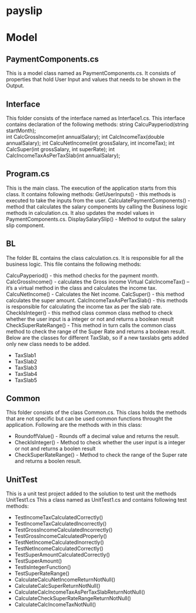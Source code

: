 # payslip

# Model
## PaymentComponents.cs
This is a model class named as PaymentComponents.cs. It consists of properties that hold 
User Input and values that needs to be shown in the Output.

## Interface
This folder consists of the interface named as Interface1.cs.
This interface contains declaration of the following methods:
        string CalcuPayperiod(string startMonth);   
        int CalcGrossIncome(int annualSalary);
        int CalcIncomeTax(double annualSalary);
        int CalcuNetIncome(int grossSalary, int incomeTax);
        int CalcSuper(int grossSalary, int superRate);
        int CalcIncomeTaxAsPerTaxSlab(int annualSalary);

## Program.cs
This is the main class. The execution of the application starts from this class.
It contains following methods:
GetUserInputs() - this methods is executed to take the inputs from the user.
CalculatePaymentComponents() - method that calculates the salary components by calling the Business logic methods in calculation.cs. It also updates the model values in PaymentComponents.cs.
DisplaySalarySlip() - Method to output the salary slip component.

## BL
The folder BL contains the class calculation.cs. It is responsible for all the business logic.
This file contains the following methods:

CalcuPayperiod() - this method checks for the payment month.
CalcGrossIncome() - calculates the Gross income
Virtual CalcIncomeTax() – it’s a virtual method in the class and calculates the income tax.
CalcuNetIncome() - Calculates the Net income.
CalcSuper() - this method calculates the super amount.
CalcIncomeTaxAsPerTaxSlab() - this methods is responsible for calculating the income tax as per the slab rate.
CheckIsInteger() - this method class common class method to check whether the user input is a integer or not and returns a boolean result
CheckSuperRateRange() - This method in turn calls the common class method to check the range of the Super Rate  and returns a boolean result.
Below are the classes for different TaxSlab, so if a new taxslabs gets added only new class needs to be added.

* TaxSlab1 
* TaxSlab2 
* TaxSlab3 
* TaxSlab4 
* TaxSlab5 

## Common
This folder consists of the class Common.cs.
This class holds the methods that are not specific but can be used common functions throught the application.
Following are the methods with in this class:
* RoundoffValue() - Rounds off a decimal value and returns the result.
* CheckIsInteger() - Method to check whether the user input is a integer or not and returns a boolen result
* CheckSuperRateRange() - Method to check the range of the Super rate  and returns a boolen result.

## UnitTest
This is a unit test project added to the solution to test unit the methods
UnitTest1.cs
This a class named as UnitTest1.cs and contains following test methods:
* TestIncomeTaxCalculatedCorrectly()
* TestIncomeTaxCalculatedIncorrectly()
* TestGrossIncomeCalculatedIncorrectly()
* TestGrossIncomeCalculatedProperly()
* TestNetIncomeCalculatedInorrectly()
* TestNetIncomeCalculatedCorrectly()
* TestSuperAmountCalculatedCorrectly()
* TestSuperAmount()
* TestIsIntegerFunction()
* TestSuperRateRange()
* CalculateCalcuNetIncomeReturnNotNull()
* CalculateCalcSuperReturnNotNull()
* CalculateCalcIncomeTaxAsPerTaxSlabReturnNotNull()
* CalculateCheckSuperRateRangeReturnNotNull()
* CalculateCalcIncomeTaxNotNull()

